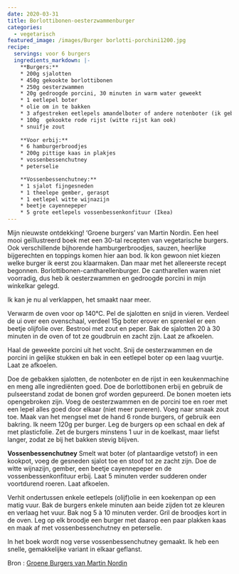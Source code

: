 ```yaml
---
date: 2020-03-31
title: Borlottibonen-oesterzwammenburger
categories:
  - vegetarisch
featured_image: /images/Burger borlotti-porchini1200.jpg
recipe:
  servings: voor 6 burgers
  ingredients_markdown: |-
    **Burgers:**
    * 200g sjalotten
    * 450g gekookte borlottibonen
    * 250g oesterzwammen
    * 20g gedroogde porcini, 30 minuten in warm water geweekt
    * 1 eetlepel boter
    * olie om in te bakken
    * 3 afgestreken eetlepels amandelboter of andere notenboter (ik gebruik pindakaas)
    * 100g  gekookte rode rijst (witte rijst kan ook)
    * snuifje zout
    
    **Voor erbij:**
    * 6 hamburgerbroodjes
    * 200g pittige kaas in plakjes
    * vossenbessenchutney    * peterselie

    **Vossenbessenchutney:**
    * 1 sjalot fijngesneden
    * 1 theelepe gember, geraspt
    * 1 eetlepel witte wijnazijn
    * beetje cayennepeper
    * 5 grote eetlepels vossenbessenkonfituur (Ikea)
---
```

Mijn nieuwste ontdekking! ‘Groene burgers’ van Martin Nordin.
Een heel mooi geïllustreerd boek met een 30-tal recepten van vegetarische burgers. Ook verschillende bijhorende hamburgerbroodjes, sauzen, heerlijke bijgerechten en toppings komen hier aan bod.
Ik kon gewoon niet kiezen welke burger ik eerst zou klaarmaken. Dan maar met het allereerste recept begonnen.
Borlottibonen-cantharellenburger.
De cantharellen waren niet voorradig, dus heb ik oesterzwammen en gedroogde porcini in mijn winkelkar gelegd.

Ik kan je nu al verklappen, het smaakt naar meer.


<!--more-->

Verwarm de oven voor op 140°C.
Pel de sjalotten en snijd in vieren. Verdeel de ui over een ovenschaal, verdeel 15g boter erover en sprenkel er een beetje olijfolie over.
Bestrooi met zout en peper.
Bak de sjalotten 20 à 30 minuten in de oven of tot ze goudbruin en zacht zijn.
Laat ze afkoelen.

Haal de geweekte porcini uit het vocht.
Snij de oesterzwammen en de porcini in gelijke stukken en bak in een eetlepel boter op een laag vuurtje.
Laat ze afkoelen.

Doe de gebakken sjalotten, de notenboter en de rijst in een keukenmachine en meng alle ingrediënten goed.
Doe de borlottibonen erbij en gebruik de pulseerstand zodat de bonen grof worden gepureerd.
De bonen moeten iets opengebroken zijn.
Voeg de oesterzwammen en de porcini toe en roer met een lepel alles goed door elkaar (niet meer pureren).
Voeg naar smaak zout toe.
Maak van het mengsel met de hand 6 ronde burgers, of gebruik een bakring.
Ik neem 120g per burger.
Leg de burgers op een schaal en dek af met plasticfolie.
Zet de burgers minstens 1 uur in de koelkast, maar liefst langer, zodat ze bij het bakken stevig blijven.

**Vossenbessenchutney**
Smelt wat boter (of plantaardige vetstof) in een kookpot, voeg de gesneden sjalot toe en stoof tot ze zacht zijn.
Doe de witte wijnazijn, gember, een beetje cayennepeper en de vossenbessenkonfituur erbij.
Laat 5 minuten verder sudderen onder voortdurend roeren.
Laat afkoelen. 

Verhit ondertussen enkele eetlepels (olijf)olie in een koekenpan op een matig vuur. 
Bak de burgers enkele minuten aan beide zijden tot ze kleuren en verlaag het vuur.
Bak nog 5 à 10 minuten verder.
Gril de broodjes kort in de oven.
Leg op elk broodje een burger met daarop een paar plakken kaas en maak af met vossenbessenchutney en peterselie.

In het boek wordt nog verse vossenbessenchutney gemaakt. Ik heb een snelle, gemakkelijke
variant in elkaar geflanst.


Bron : [Groene Burgers van Martin Nordin](https://www.standaardboekhandel.be/p/groene-burgers-9789462501690)




